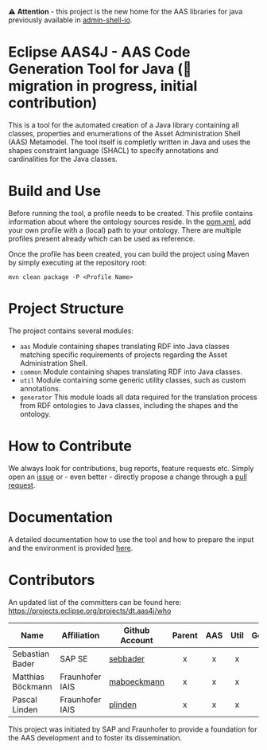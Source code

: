 :warning:  **Attention** - this project is the new home for the 
AAS libraries for java previously available in [admin-shell-io](https://github.com/admin-shell-io).

# Eclipse AAS4J - AAS Code Generation Tool for Java (:construction: migration in progress, initial contribution)


This is a tool for the automated creation of a Java library containing all classes, properties and enumerations of the Asset Administration Shell (AAS) Metamodel. The tool itself is completly written in Java and uses the shapes constraint language (SHACL) to specify annotations and cardinalities for the Java classes.



# Build and Use

Before running the tool, a profile needs to be created. This profile contains information about where the ontology sources reside. In the [pom.xml](pom.xml), add your own profile with a (local) path to your ontology. There are multiple profiles present already which can be used as reference.

Once the profile has been created, you can build the project using Maven by simply executing at the repository root:

`mvn clean package -P <Profile Name>`



# Project Structure

The project contains several modules:

- `aas` Module containing shapes translating RDF into Java classes matching specific requirements of projects regarding the Asset Administration Shell.
- `common` Module containing shapes translating RDF into Java classes.
- `util` Module containing some generic utility classes, such as custom annotations.
- `generator` This module loads all data required for the translation process from RDF ontologies to Java classes, including the shapes and the ontology.


# How to Contribute

We always look for contributions, bug reports, feature requests etc. Simply open an [issue](https://github.com/eclipse-digitaltwin/aas4j-model-generator/issues) or - even better - directly propose a change through a [pull request](https://github.com/eclipse-digitaltwin/aas4j-model-generator/pulls).

# Documentation

A detailed documentation how to use the tool and how to prepare the input and the environment is provided [here](./aas/README.md).

# Contributors

An updated list of the committers can be found here: https://projects.eclipse.org/projects/dt.aas4j/who

| Name        | Affiliation           | Github Account | Parent | AAS  | Util | Generator |
|--- | --- | --- | :---: | :---: | :---: | :---: |
| Sebastian Bader | SAP SE | [sebbader](https://github.com/sebbader) | x | x | x | x |
| Matthias Böckmann | Fraunhofer IAIS | [maboeckmann](https://github.com/maboeckmann) | x | x | x | x |
| Pascal Linden | Fraunhofer IAIS | [plinden](https://github.com/plinden) | x | x | x | x |

This project was initiated by SAP and Fraunhofer to provide a foundation for the
AAS development and to foster its dissemination.
